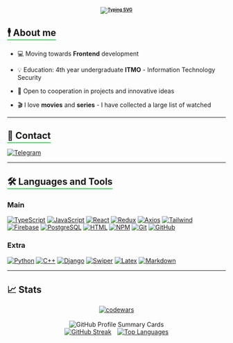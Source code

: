 <h1 align="center" style='font-size:10px'>

[![Typing SVG](https://readme-typing-svg.herokuapp.com?font=Fira+Code&pause=30000&color=39D353&center=true&vCenter=true&weight=500&size=24&lines=Hi+there+👋,+I'm+Timofey+👨‍💻)](https://github.com/Timhok0217)

</h1>

<h2 style="text-decoration-color: #39D353; text-underline-offset: 8px;"> <u style="text-decoration-color: #39D353;">🕴️ <b>About me</b></u></h2>

<div style='margin-bottom: 10px'></div>


- 💻 Moving towards **Frontend** development
  
- 💡 Education: 4th year undergraduate **ITMO** - Information Technology Security


- 🔭 Open to cooperation in projects and innovative ideas


- 🎬 I love **movies** and **series** - I have collected a large list of watched


<hr>

<h2 style="text-decoration-color: #39D353; text-underline-offset: 8px;"> <u style="text-decoration-color: #39D353;">📒 <b>Contact</b></u></h2>

<div style='margin-bottom: 16px'></div>

[![Telegram](https://img.shields.io/badge/-Telegram-090909?style=for-the-badge&logo=telegram&logoColor=#28A8E8)](https://t.me/ttimof)

<hr>


<h2 style="text-decoration-color: #39D353; text-underline-offset: 8px;"> <u style="text-decoration-color: #39D353;">🛠️ <b>Languages and Tools</b></u></h2>

<div style='margin-bottom: 16px'></div>

### **Main**

[![TypeScript](https://img.shields.io/badge/-Typescript-090909?style=for-the-badge&logo=typescript&logoColor=3178C6)](https://www.typescriptlang.org/)
[![JavaScript](https://img.shields.io/badge/-Javascript-090909?style=for-the-badge&logo=javascript&logoColor=#28A8E8)](https://learn.javascript.ru/)
[![React](https://img.shields.io/badge/-React-090909?style=for-the-badge&logo=react&logoColor=#28A8E8)](https://react.dev/)
[![Redux](https://img.shields.io/badge/-Redux-090909?style=for-the-badge&logo=redux&logoColor=764ABC)](https://redux.js.org/)
[![Axios](https://img.shields.io/badge/-Axios-090909?style=for-the-badge&logo=axios&logoColor=671DDF)](https://axios-http.com/)
[![Tailwind](https://img.shields.io/badge/-Tailwind-090909?style=for-the-badge&logo=tailwindcss&logoColor=#28A8E8)](https://tailwindcss.com/)
[![Firebase](https://img.shields.io/badge/-Firebase-090909?style=for-the-badge&logo=firebase&logoColor=#28A8E8)](https://firebase.google.com/)
[![PostgreSQL](https://img.shields.io/badge/-PostgreSQL-090909?style=for-the-badge&logo=postgresql&logoColor=699ECA)](https://www.postgresql.org/)
[![HTML](https://img.shields.io/badge/-HTML-090909?style=for-the-badge&logo=html5&logoColor=#28A8E8)](http://htmlbook.ru/html5)
[![NPM](https://img.shields.io/badge/-NPM-090909?style=for-the-badge&logo=npm&logoColor=#28A8E8)](https://www.npmjs.com/)
[![Git](https://img.shields.io/badge/-GIT-090909?style=for-the-badge&logo=git&logoColor=#28A8E8)](https://git-scm.com/)
[![GitHub](https://img.shields.io/badge/-github-090909?style=for-the-badge&logo=github&logoColor=#28A8E8)](https://github.com/Timhok0217)

### **Extra**

[![Python](https://img.shields.io/badge/-Python-090909?style=for-the-badge&logo=python&logoColor=#28A8E8)](https://www.python.org/)
[![C++](https://img.shields.io/badge/-C++-090909?style=for-the-badge&logo=c&logoColor=#28A8E8)](https://habr.com/ru/hub/cpp/)
[![Django](https://img.shields.io/badge/-Django-090909?style=for-the-badge&logo=django&logoColor=0C4B33)](https://www.djangoproject.com/)
[![Swiper](https://img.shields.io/badge/-Swiper-090909?style=for-the-badge&logo=swiper&logoColor=0080FF)](https://swiperjs.com/)
[![Latex](https://img.shields.io/badge/-Latex-090909?style=for-the-badge&logo=latex&logoColor=008080)](https://www.latex-project.org/)
[![Markdown](https://img.shields.io/badge/-markdown-090909?style=for-the-badge&logo=markdown&logoColor=#28A8E8)](https://www.markdownguide.org/)

<hr>

<h2 style="text-decoration-color: #39D353; text-underline-offset: 8px;"> 📈 <b>Stats</b></h2>

<div style='margin-bottom: 16px'></div>

<div align='center'>
  <a href="https://www.codewars.com/users/Timhok0217">
    <img src="https://www.codewars.com/users/Timhok0217/badges/large" alt="codewars">
  </a>
  <br>
  <br>

  <img src="https://github-profile-summary-cards.vercel.app/api/cards/profile-details?username=timhok0217&theme=github_dark" alt="GitHub Profile Summary Cards">

  <br>
  <div style="display: inline-block;">
    <a href="https://github.com/Timhok0217" style="display: inline-block; margin-right: 10px;">
      <img src="https://streak-stats.demolab.com?user=timhok0217&theme=github_dark&date_format=n%2Fj%5B%2FY%5D&mode=weekly&card_width=450&border=39D353&ring=39D353&fire=1E3FEB&dates=39D353&stroke=39D353&currStreakNum=EBEBEB&sideNums=EBEBEB&currStreakLabel=EBEBEB&sideLabels=EBEBEB&hide_border=true" alt="GitHub Streak">
    </a>
    <a href="https://github.com/Timhok0217" style="display: inline-block;">
      <img src="https://github-readme-stats.vercel.app/api/top-langs/?username=timhok0217&size_weight=1&count_weight=0&theme=github_dark&title_color=39D353&text_color=ffffff&hide=powershell&border_color=39D353&layout=compact&card_width=300&hide_border=true" alt="Top Languages">
    </a>
  </div>
</div>
